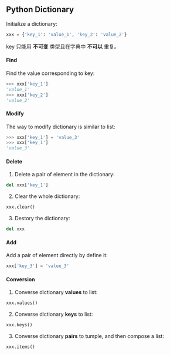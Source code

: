 ## Python Dictionary

Initialize a dictionary:

```python
xxx = {'key_1': 'value_1', 'key_2': 'value_2'}
```

key 只能用 **不可变** 类型且在字典中 **不可以** 重复。

#### Find

Find the value corresponding to key:

```python
>>> xxx['key_1']
'value_1'
>>> xxx['key_2']
'value_2'
```

#### Modify

The way to modify dictionary is similar to list:

```python
>>> xxx['key_1'] = 'value_3'
>>> xxx['key_1']
'value_3'
```

#### Delete

1. Delete a pair of element in the dictionary:

```python
del xxx['key_1']
```

2. Clear the whole dictionary:

```python
xxx.clear()
```

3. Destory the dictionary:

```python
del xxx
```

#### Add

Add a pair of element directly by define it:

```python
xxx['key_3'] = 'value_3'
```

#### Conversion

1. Converse dictionary **values** to list:

```python
xxx.values()
```

2. Converse dictionary **keys** to list:

```python
xxx.keys()
```

3. Converse dictionary **pairs** to tumple, and then compose a list:

```python
xxx.items()
```

